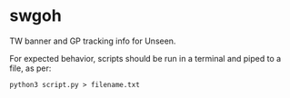 # swgoh

TW banner and GP tracking info for Unseen.

For expected behavior, scripts should be run in a terminal and piped to a file, as per:

`python3 script.py > filename.txt`

